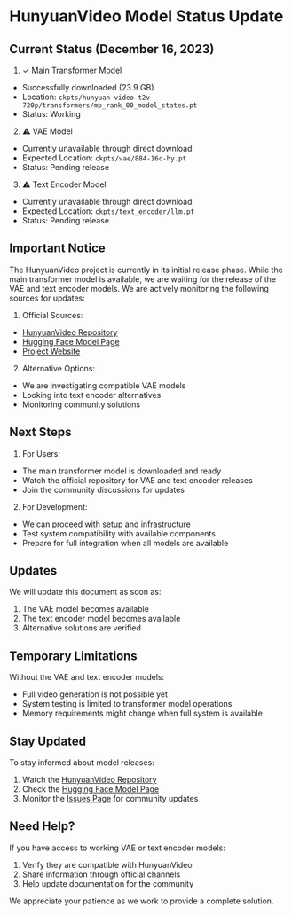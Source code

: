 # HunyuanVideo Model Status Update

## Current Status (December 16, 2023)

1. ✓ Main Transformer Model
- Successfully downloaded (23.9 GB)
- Location: `ckpts/hunyuan-video-t2v-720p/transformers/mp_rank_00_model_states.pt`
- Status: Working

2. ⚠️ VAE Model
- Currently unavailable through direct download
- Expected Location: `ckpts/vae/884-16c-hy.pt`
- Status: Pending release

3. ⚠️ Text Encoder Model
- Currently unavailable through direct download
- Expected Location: `ckpts/text_encoder/llm.pt`
- Status: Pending release

## Important Notice

The HunyuanVideo project is currently in its initial release phase. While the main transformer model is available, we are waiting for the release of the VAE and text encoder models. We are actively monitoring the following sources for updates:

1. Official Sources:
- [HunyuanVideo Repository](https://github.com/Tencent/HunyuanVideo)
- [Hugging Face Model Page](https://huggingface.co/tencent/HunyuanVideo)
- [Project Website](https://aivideo.hunyuan.tencent.com)

2. Alternative Options:
- We are investigating compatible VAE models
- Looking into text encoder alternatives
- Monitoring community solutions

## Next Steps

1. For Users:
- The main transformer model is downloaded and ready
- Watch the official repository for VAE and text encoder releases
- Join the community discussions for updates

2. For Development:
- We can proceed with setup and infrastructure
- Test system compatibility with available components
- Prepare for full integration when all models are available

## Updates

We will update this document as soon as:
1. The VAE model becomes available
2. The text encoder model becomes available
3. Alternative solutions are verified

## Temporary Limitations

Without the VAE and text encoder models:
- Full video generation is not possible yet
- System testing is limited to transformer model operations
- Memory requirements might change when full system is available

## Stay Updated

To stay informed about model releases:
1. Watch the [HunyuanVideo Repository](https://github.com/Tencent/HunyuanVideo)
2. Check the [Hugging Face Model Page](https://huggingface.co/tencent/HunyuanVideo)
3. Monitor the [Issues Page](https://github.com/Tencent/HunyuanVideo/issues) for community updates

## Need Help?

If you have access to working VAE or text encoder models:
1. Verify they are compatible with HunyuanVideo
2. Share information through official channels
3. Help update documentation for the community

We appreciate your patience as we work to provide a complete solution.

